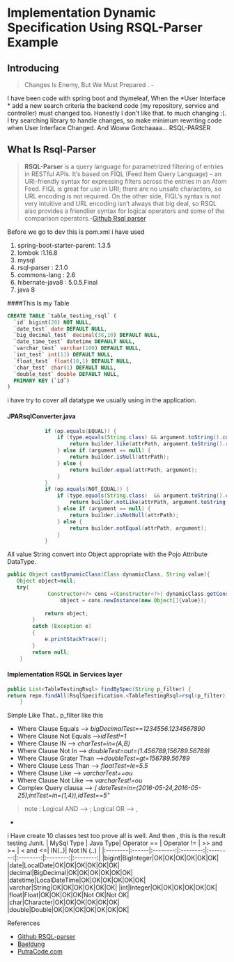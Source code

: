 # Implementation Dynamic Specification Using RSQL-Parser Example

## Introducing 
>Changes Is Enemy, But We Must Prepared . -

I have been code with spring boot and thymeleaf, When  the *User Interface * add a new search criteria the backend code (my repository, service and controller) must changed too.  Honestly I don't like that. to much changing :(.
I try searching library to handle changes, so make minimum rewriting code when User Interface Changed.
And Woww Gotchaaaa... RSQL-PARSER

## What Is Rsql-Parser
> **RSQL-Parser** is a query language for parametrized filtering of entries in RESTful APIs. It’s based on FIQL (Feed Item Query Language) – an URI-friendly syntax for expressing filters across the entries in an Atom Feed. FIQL is great for use in URI; there  are no unsafe characters, so URL encoding is not required. On the other side, FIQL’s syntax is not very intuitive and URL encoding isn’t always that big deal, so RSQL also provides a friendlier syntax for logical operators and some of the comparison operators.-[Github Rsql parser](http://https://github.com/jirutka/rsql-parser)

Before we go to dev this is pom.xml i have used
1. spring-boot-starter-parent: 1.3.5
2. lombok :1.16.8 
3. mysql
4. rsql-parser : 2.1.0
5. commons-lang : 2.6
6. hibernate-java8 : 5.0.5.Final
7. java 8


####This Is my Table
``` sql
CREATE TABLE `table_testing_rsql` (
  `id` bigint(20) NOT NULL,
  `date_test` date DEFAULT NULL,
  `big_decimal_test` decimal(38,10) DEFAULT NULL,
  `date_time_test` datetime DEFAULT NULL,
  `varchar_test` varchar(100) DEFAULT NULL,
  `int_test` int(11) DEFAULT NULL,
  `float_test` float(10,1) DEFAULT NULL,
  `char_test` char(1) DEFAULT NULL,
  `double_test` double DEFAULT NULL,
  PRIMARY KEY (`id`)
)
```
i have try to cover all datatype we usually using in the application.

#### JPARsqlConverter.java
``` java
            if (op.equals(EQUAL)) {
                if (type.equals(String.class) && argument.toString().contains("*")) {
                    return builder.like(attrPath, argument.toString().replace('*', '%'));
                } else if (argument == null) {
                    return builder.isNull(attrPath);
                } else {
                    return builder.equal(attrPath, argument);
                }
            }
            if (op.equals(NOT_EQUAL)) {
                if (type.equals(String.class)  && argument.toString().contains("*")) {
                    return builder.notLike(attrPath, argument.toString().replace('*', '%'));
                } else if (argument == null) {
                    return builder.isNotNull(attrPath);
                } else {
                    return builder.notEqual(attrPath, argument);
                }
            }
```
All value String convert into Object appropriate with the Pojo Attribute DataType.
``` java
public Object castDynamicClass(Class dynamicClass, String value){
   Object object=null;
   try{
             Constructor<?> cons =(Constructor<?>) dynamicClass.getConstructor(new Class<?>[]{String.class});
                 object = cons.newInstance(new Object[]{value});
         
            return object;
        }
        catch (Exception e)
        {
            e.printStackTrace();
        }
        return null;
    }
```

#### Implementation RSQL in Services layer
``` java
public List<TableTestingRsql> findBySpec(String p_filter) {
return repo.findAll(RsqlSpecification.<TableTestingRsql>rsql(p_filter));
    }
```

Simple Like That..
p_filter like this
- Where Clause Equals --> *bigDecimalTest==1234556.1234567890*
- Where Clause Not Equals -->*idTest!=1*
- Where Clause IN --> *charTest=in=(A,B)*
- Where Clause Not In --> *doubleTest=out=(1.456789,156789.56789)*
- Where Clause Grater Than -->*doubleTest=gt=156789.56789*
- Where Clause Less Than --> *floatTest=le=5.5*
- Where Clause Like --> *varcharTest==*ou**
- Where Clause Not Like --> *varcharTest!=*ou**
- Complex Query clausa --> *( dateTest=in=(2016-05-24,2016-05-25);intTest=in=(1,4)),idTest==5"*

>note :
Logical AND --> ;
Logical OR  --> ,
-
i Have create 10 classes test too prove all is well.
And then , this is the result testing Junit.
| MySql Type | Java Type| Operator == | Operator != |  >> and >= | < and <=| IN(..)| Not IN (..) |
|:--------|:------|:--------:|:--------:|:--------:|:--------:|:--------:|:--------:|
|bigint|BigInteger|OK|OK|OK|OK|OK|OK|
|date|LocalDate|OK|OK|OK|OK|OK|OK|
|decimal|BigDecimal|OK|OK|OK|OK|OK|OK|
|datetime|LocalDateTime|OK|OK|OK|OK|OK|OK|
|varchar|String|OK|OK|OK|OK|OK|OK|
|int|Integer|OK|OK|OK|OK|OK|OK|
|float|Float|OK|OK|OK|OK|Not OK|Not OK|
|char|Character|OK|OK|OK|OK|OK|OK|
|double|Double|OK|OK|OK|OK|OK|OK|OK|

References
- [Github RSQL-parser](https://github.com/jirutka/rsql-parser)
- [Baeldung](http://www.baeldung.com/rest-api-search-language-rsql-fiql)
- [PutraCode.com](http://putracode.com/)

